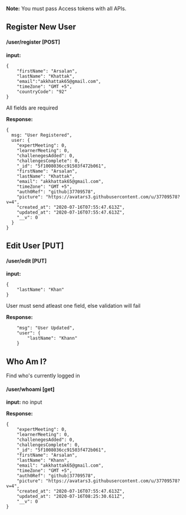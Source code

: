 **Note:** You must pass Access tokens with all APIs.

## Register New User

#### /user/register [POST]

**input:** 
```
{
	"firstName": "Arsalan",
	"lastName": "Khattak",
	"email":"akkhattak65@gmail.com",
	"timeZone": "GMT +5",
	"countryCode": "92"
}
```
All fields are required

**Response:**
```
{
  msg: "User Registered",
  user: {
    "expertMeeting": 0,
    "learnerMeeting": 0,
    "challenegesAdded": 0,
    "challengesComplete": 0,
    "_id": "5f1008036cc91503f472b061",
    "firstName": "Arsalan",
    "lastName": "Khattak",
    "email": "akkhattak65@gmail.com",
    "timeZone": "GMT +5",
    "auth0Ref": "github|37709578",
    "picture": "https://avatars3.githubusercontent.com/u/37709578?v=4",
    "created_at": "2020-07-16T07:55:47.613Z",
    "updated_at": "2020-07-16T07:55:47.613Z",
    "__v": 0
  }
}
```

## Edit User [PUT]

#### /user/edit [PUT]

**input:** 
```
{
	"lastName": "Khan"
}
```
User must send atleast one field, else validation will fail

**Response:**
```
    "msg": "User Updated",
    "user": {
        "lastName": "Khann"
    }
```

## Who Am I?

Find who's currently logged in

#### /user/whoami [get]

**input:** no input

**Response:**
```
{
    "expertMeeting": 0,
    "learnerMeeting": 0,
    "challenegesAdded": 0,
    "challengesComplete": 0,
    "_id": "5f1008036cc91503f472b061",
    "firstName": "Arsalan",
    "lastName": "Khann",
    "email": "akkhattak65@gmail.com",
    "timeZone": "GMT +5",
    "auth0Ref": "github|37709578",
    "picture": "https://avatars3.githubusercontent.com/u/37709578?v=4",
    "created_at": "2020-07-16T07:55:47.613Z",
    "updated_at": "2020-07-16T08:25:30.611Z",
    "__v": 0
}
```

